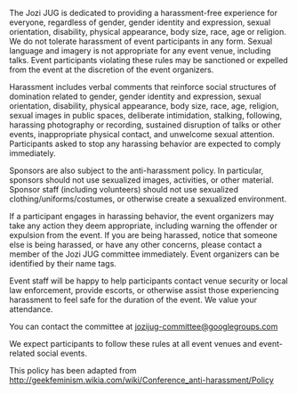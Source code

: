 

The Jozi JUG is dedicated to providing a harassment-free experience for everyone, regardless of gender, gender identity and expression, sexual orientation, disability, physical appearance, body size, race, age or religion. We do not tolerate harassment of event participants in any form. Sexual language and imagery is not appropriate for any event venue, including talks. Event participants violating these rules may be sanctioned or expelled from the event at the discretion of the event organizers.

Harassment includes verbal comments that reinforce social structures of domination related to gender, gender identity and expression, sexual orientation, disability, physical appearance, body size, race, age, religion, sexual images in public spaces, deliberate intimidation, stalking, following, harassing photography or recording, sustained disruption of talks or other events, inappropriate physical contact, and unwelcome sexual attention. Participants asked to stop any harassing behavior are expected to comply immediately. 

Sponsors are also subject to the anti-harassment policy. In particular, sponsors should not use sexualized images, activities, or other material. Sponsor staff (including volunteers) should not use sexualized clothing/uniforms/costumes, or otherwise create a sexualized environment.

If a participant engages in harassing behavior, the event organizers may take any action they deem appropriate, including warning the offender or expulsion from the event. If you are being harassed, notice that someone else is being harassed, or have any other concerns, please contact a member of the Jozi JUG committee immediately. Event organizers can be identified by their name tags.

Event staff will be happy to help participants contact venue security or local law enforcement, provide escorts, or otherwise assist those experiencing harassment to feel safe for the duration of the event. We value your attendance. 

You can contact the committee at jozijug-committee@googlegroups.com

We expect participants to follow these rules at all event venues and event-related social events. 

This policy has been adapted from http://geekfeminism.wikia.com/wiki/Conference_anti-harassment/Policy

